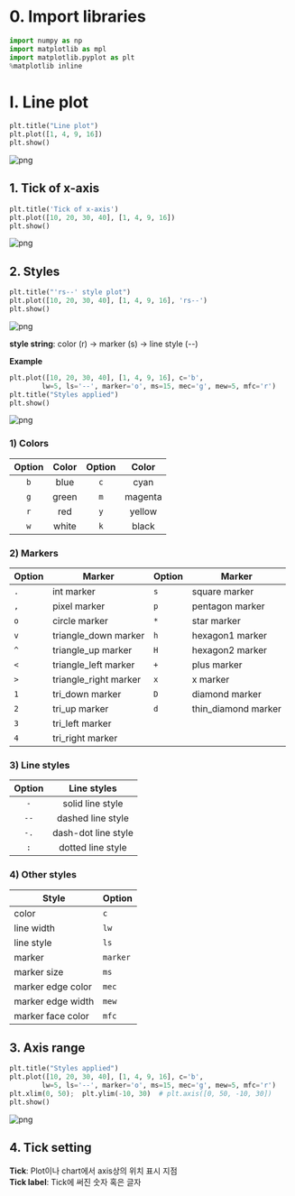 # 0. Import libraries


```python
import numpy as np
import matplotlib as mpl
import matplotlib.pyplot as plt
%matplotlib inline
```

# I. Line plot


```python
plt.title("Line plot")
plt.plot([1, 4, 9, 16])
plt.show()
```


![png](vis_files/vis_3_0.png)


## 1. Tick of x-axis


```python
plt.title('Tick of x-axis')
plt.plot([10, 20, 30, 40], [1, 4, 9, 16])
plt.show()
```


![png](vis_files/vis_5_0.png)


## 2. Styles


```python
plt.title("'rs--' style plot")
plt.plot([10, 20, 30, 40], [1, 4, 9, 16], 'rs--')
plt.show()
```


![png](vis_files/vis_7_0.png)


**style string**: color (r) → marker (s) → line style (--)

**Example**


```python
plt.plot([10, 20, 30, 40], [1, 4, 9, 16], c='b',
        lw=5, ls='--', marker='o', ms=15, mec='g', mew=5, mfc='r')
plt.title("Styles applied")
plt.show()
```


![png](vis_files/vis_10_0.png)


### 1) Colors
Option | Color | Option | Color
:---: | :---: | :----: | :---:
`b`  | blue | `c` | cyan
`g` | green | `m` | magenta
`r` | red | `y` | yellow
`w` | white  | `k` | black

### 2) Markers
Option | Marker | Option | Marker
--- | --- | --- | ---
`.`	| int marker | `s`	| square marker
`,`	| pixel marker | `p`	| pentagon marker
`o`	| circle marker | `*`	| star marker
`v`	| triangle_down marker | `h`	| hexagon1 marker
`^`	| triangle_up marker | `H`	| hexagon2 marker
`<`	| triangle_left marker | `+`	| plus marker
`>`	| triangle_right marker | `x`	| x marker
`1`	| tri_down marker | `D`	| diamond marker
`2`	| tri_up marker | `d`	| thin_diamond marker
`3`	| tri_left marker |
`4`	| tri_right marker |

### 3) Line styles
Option | Line styles
:---: | :---:
`-`	| solid line style
`--`	| dashed line style
`-.`	| dash-dot line style
`:`	| dotted line style

### 4) Other styles
Style | Option
--- | ---
color	| `c`
line width	| `lw`
line style	|`ls	`
marker | `marker`
marker size	| `ms`
marker edge color	|`mec`
marker edge width	|`mew`
marker face color	|`mfc`

## 3. Axis range


```python
plt.title("Styles applied")
plt.plot([10, 20, 30, 40], [1, 4, 9, 16], c='b',
        lw=5, ls='--', marker='o', ms=15, mec='g', mew=5, mfc='r')
plt.xlim(0, 50);  plt.ylim(-10, 30)  # plt.axis([0, 50, -10, 30])
plt.show()
```


![png](vis_files/vis_16_0.png)


## 4. Tick setting

**Tick**: Plot이나 chart에서 axis상의 위치 표시 지점 <br>
**Tick label**: Tick에 써진 숫자 혹은 글자
